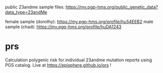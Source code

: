 public 23andme sample files: https://my.pgp-hms.org/public_genetic_data?data_type=23andMe

female sample (dorothy): https://my.pgp-hms.org/profile/hu54EEB2
male sample (chad):  https://my.pgp-hms.org/profile/huDA1243
# prs
Calculation polygenic risk for individual 23andme mutation reports using PGS catalog. Live at https://episphere.github.io/prs !
